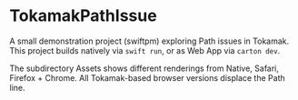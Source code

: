 # TokamakPathIssue

A small demonstration project (swiftpm) exploring Path issues in Tokamak.
This project builds natively via `swift run`, or as Web App via `carton dev`.

The subdirectory Assets shows different renderings from Native, Safari, 
Firefox + Chrome. All Tokamak-based browser versions displace the Path line.
